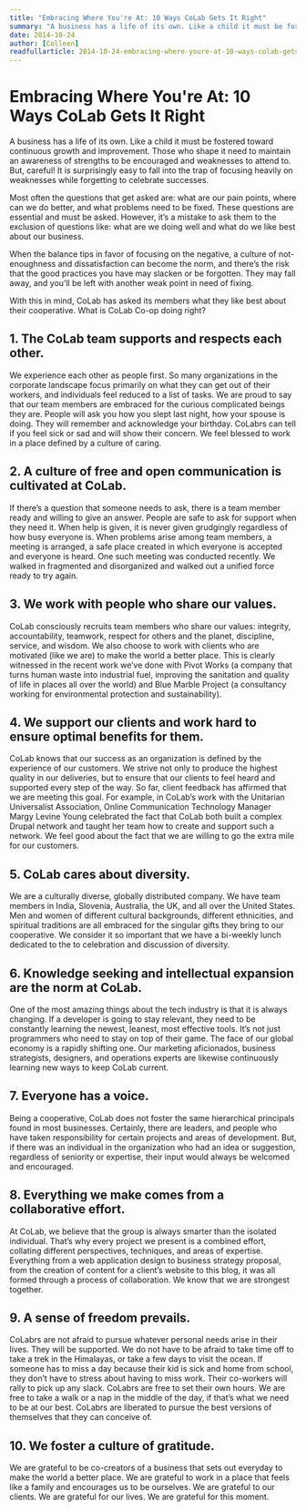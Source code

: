 ```yaml
---
title: "Embracing Where You're At: 10 Ways CoLab Gets It Right"
summary: "A business has a life of its own. Like a child it must be fostered toward continuous growth and improvement. Those who shape it need to maintain an awareness of strengths to be encouraged and weaknesses to attend to. But, careful! It is surprisingly easy to fall into the trap of focusing heavily on weaknesses while forgetting to celebrate successes."
date: 2014-10-24
author: [Colleen]
readfullarticle: 2014-10-24-embracing-where-youre-at-10-ways-colab-gets-it-right
---
```


# Embracing Where You're At: 10 Ways CoLab Gets It Right

A business has a life of its own. Like a child it must be fostered toward continuous growth and improvement. Those who shape it need to maintain an awareness of strengths to be encouraged and weaknesses to attend to. But, careful! It is surprisingly easy to fall into the trap of focusing heavily on weaknesses while forgetting to celebrate successes.

Most often the questions that get asked are: what are our pain points, where can we do better, and what problems need to be fixed. These questions are essential and must be asked. However, it’s a mistake to ask them to the exclusion of questions like: what are we doing well and what do we like best about our business.

When the balance tips in favor of focusing on the negative, a culture of not-enoughness and dissatisfaction can become the norm, and there’s the risk that the good practices you have may slacken or be forgotten. They may fall away, and you’ll be left with another weak point in need of fixing.

With this in mind, CoLab has asked its members what they like best about their cooperative. What is CoLab Co-op doing right?

<h2 class="h1">1. The CoLab team supports and respects each other.</h2>

We experience each other as people first. So many organizations in the corporate landscape focus primarily on what they can get out of their workers, and individuals feel reduced to a list of tasks. We are proud to say that our team members are embraced for the curious complicated beings they are. People will ask you how you slept last night, how your spouse is doing. They will remember and acknowledge your birthday. CoLabrs can tell if you feel sick or sad and will show their concern. We feel blessed to work in a place defined by a culture of caring.

<h2 class="h1">2. A culture of free and open communication is cultivated at CoLab.</h2>

If there’s a question that someone needs to ask, there is a team member ready and willing to give an answer. People are safe to ask for support when they need it. When help is given, it is never given grudgingly regardless of how busy everyone is. When problems arise among team members, a meeting is arranged, a safe place created in which everyone is accepted and everyone is heard. One such meeting was conducted recently. We walked in fragmented and disorganized and walked out a unified force ready to try again.

<h2 class="h1">3. We work with people who share our values.</h2>

CoLab consciously recruits team members who share our values: integrity, accountability, teamwork, respect for others and the planet, discipline, service, and wisdom. We also choose to work with clients who are motivated (like we are) to make the world a better place. This is clearly witnessed in the recent work we’ve done with Pivot Works (a company that turns human waste into industrial fuel, improving the sanitation and quality of life in places all over the world) and Blue Marble Project (a consultancy working for environmental protection and sustainability).

<h2 class="h1">4. We support our clients and work hard to ensure optimal benefits for them.</h2>

CoLab knows that our success as an organization is defined by the experience of our customers. We strive not only to produce the highest quality in our deliveries, but to ensure that our clients to feel heard and supported every step of the way. So far, client feedback has affirmed that we are meeting this goal. For example, in CoLab’s work with the Unitarian Universalist Association, Online Communication Technology Manager Margy Levine Young celebrated the fact that CoLab both built a complex Drupal network and taught her team how to create and support such a network. We feel good about the fact that we are willing to go the extra mile for our customers.

<h2 class="h1">5. CoLab cares about diversity.</h2>

We are a culturally diverse, globally distributed company. We have team members in India, Slovenia, Australia, the UK, and all over the United States. Men and women of different cultural backgrounds, different ethnicities, and spiritual traditions are all embraced for the singular gifts they bring to our cooperative. We consider it so important that we have a bi-weekly lunch dedicated to the to celebration and discussion of diversity.

<h2 class="h1">6. Knowledge seeking and intellectual expansion are the norm at CoLab.</h2>

One of the most amazing things about the tech industry is that it is always changing. If a developer is going to stay relevant, they need to be constantly learning the newest, leanest, most effective tools. It’s not just programmers who need to stay on top of their game. The face of our global economy is a rapidly shifting one. Our marketing aficionados, business strategists, designers, and operations experts are likewise continuously learning new ways to keep CoLab current.

<h2 class="h1">7. Everyone has a voice.</h2>

Being a cooperative, CoLab does not foster the same hierarchical principals found in most businesses. Certainly, there are leaders, and people who have taken responsibility for certain projects and areas of development. But, if there was an individual in the organization who had an idea or suggestion, regardless of seniority or expertise, their input would always be welcomed and encouraged.

<h2 class="h1">8. Everything we make comes from a collaborative effort.</h2>

At CoLab, we believe that the group is always smarter than the isolated individual. That’s why every project we present is a combined effort, collating different perspectives, techniques, and areas of expertise. Everything from a web application design to business strategy proposal, from the creation of content for a client’s website to this blog, it was all formed through a process of collaboration. We know that we are strongest together.

<h2 class="h1">9. A sense of freedom prevails.</h2>

CoLabrs are not afraid to pursue whatever personal needs arise in their lives. They will be supported. We do not have to be afraid to take time off to take a trek in the Himalayas, or take a few days to visit the ocean. If someone has to miss a day because their kid is sick and home from school, they don’t have to stress about having to miss work. Their co-workers will rally to pick up any slack. CoLabrs are free to set their own hours. We are free to take a walk or a nap in the middle of the day, if that’s what we need to be at our best. CoLabrs are liberated to pursue the best versions of themselves that they can conceive of.

<h2 class="h1">10. We foster a culture of gratitude.</h2>

We are grateful to be co-creators of a business that sets out everyday to make the world a better place. We are grateful to work in a place that feels like a family and encourages us to be ourselves. We are grateful to our clients. We are grateful for our lives. We are grateful for this moment.

